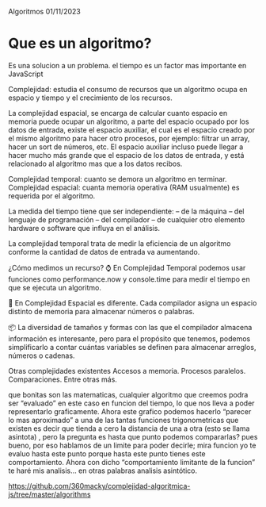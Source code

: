 Algoritmos 01/11/2023

# Que es un algoritmo?

Es una solucion a un problema.
el tiempo es un factor mas importante en JavaScript

Complejidad: estudia el consumo de recursos que un algoritmo ocupa en espacio y tiempo y el crecimiento de los recursos.

La complejidad espacial, se encarga de calcular cuanto espacio en memoria puede ocupar un algoritmo, a parte del espacio ocupado por los datos de entrada, existe el espacio auxiliar, el cual es el espacio creado por el mismo algoritmo para hacer otro procesos, por ejemplo: filtrar un array, hacer un sort de números, etc. El espacio auxiliar incluso puede llegar a hacer mucho más grande que el espacio de los datos de entrada, y está relacionado al algoritmo mas que a los datos recibos.

Complejidad temporal: cuanto se demora un algoritmo en terminar.
Complejidad espacial: cuanta memoria operativa (RAM usualmente) es requerida por el algoritmo.

La medida del tiempo tiene que ser independiente:
– de la máquina
– del lenguaje de programación
– del compilador
– de cualquier otro elemento hardware o software que influya en el análisis.

La complejidad temporal trata de medir la eficiencia de un algoritmo conforme la cantidad de datos de entrada va aumentando.

¿Cómo medimos un recurso?
⌚ En Complejidad Temporal podemos usar funciones como performance.now y console.time para medir el tiempo en que se ejecuta un algoritmo.

🌌 En Complejidad Espacial es diferente. Cada compilador asigna un espacio distinto de memoria para almacenar números o palabras.

📦 La diversidad de tamaños y formas con las que el compilador almacena información es interesante, pero para el propósito que tenemos, podemos simplificarlo a contar cuántas variables se definen para almacenar arreglos, números o cadenas.

Otras complejidades existentes
Accesos a memoria.
Procesos paralelos.
Comparaciones.
Entre otras más.

que bonitas son las matematicas, cualquier algoritmo que creemos podra ser “evaluado” en este caso en funcion del tiempo, lo que nos lleva a poder representarlo graficamente.
Ahora este grafico podemos hacerlo “parecer lo mas aproximado” a una de las tantas funciones trigonometricas que existen es decir que tienda a cero la distancia de una a otra (esto se llama asintota) , pero la pregunta es hasta que punto podemos compararlas?
pues bueno, por eso hablamos de un limite para poder decirle; mira funcion yo te evaluo hasta este punto porque hasta este punto tienes este comportamiento.
Ahora con dicho “comportamiento limitante de la funcion” te haré mis analisis… en otras palabras analisis asintótico.


https://github.com/360macky/complejidad-algoritmica-js/tree/master/algorithms
